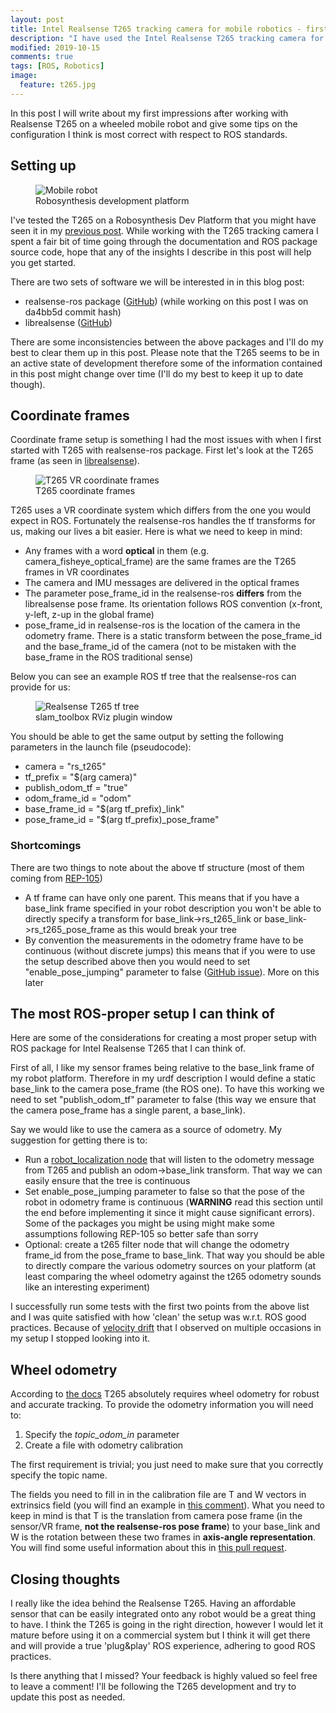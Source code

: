 ```yaml
---
layout: post
title: Intel Realsense T265 tracking camera for mobile robotics - first impressions
description: "I have used the Intel Realsense T265 tracking camera for quite a while now. This post summarizes my experience with it and provides some tips on how to use it with ROS."
modified: 2019-10-15
comments: true
tags: [ROS, Robotics]
image:
  feature: t265.jpg
---
```


In this post I will write about my first impressions after working with Realsense T265 on a wheeled mobile robot and give some tips on the configuration I think is most correct with respect to ROS standards.

<!-- more -->

## Setting up

<figure class="center">
    <img src="{{site.url}}/images/dev_platform.jpg" alt="Mobile robot">
    <figcaption>Robosynthesis development platform</figcaption>
</figure>

I've tested the T265 on a Robosynthesis Dev Platform that you might have seen it in my [previous post](https://msadowski.github.io/hands-on-with-slam_toolbox/). While working with the T265 tracking camera I spent a fair bit of time going through the documentation and ROS package source code, hope that any of the insights I describe in this post will help you get started.

There are two sets of software we will be interested in in this blog post:
* realsense-ros package ([GitHub](https://github.com/IntelRealSense/realsense-ros)) (while working on this post I was on da4bb5d commit hash)
* librealsense ([GitHub](https://github.com/IntelRealSense/librealsense))

There are some inconsistencies between the above packages and I'll do my best to clear them up in this post. Please note that the T265 seems to be in an active state of development therefore some of the information contained in this post might change over time (I'll do my best to keep it up to date though).

## Coordinate frames

Coordinate frame setup is something I had the most issues with when I first started with T265 with realsense-ros package. First let's look at the T265 frame (as seen in [librealsense](https://github.com/IntelRealSense/librealsense/blob/master/doc/t265.md)).

<figure class="center">
    <img src="{{site.url}}/images/T265_sensor_extrinsics.png" alt="T265 VR coordinate frames">
    <figcaption>T265 coordinate frames</figcaption>
</figure>

T265 uses a VR coordinate system which differs from the one you would expect in ROS. Fortunately the realsense-ros handles the tf transforms for us, making our lives a bit easier. Here is what we need to keep in mind:
* Any frames with a word **optical** in them (e.g. camera_fisheye_optical_frame) are the same frames are the T265 frames in VR coordinates
* The camera and IMU messages are delivered in the optical frames
* The parameter pose_frame_id in the realsense-ros **differs** from the librealsense pose frame. Its orientation follows ROS convention (x-front, y-left, z-up in the global frame)
* pose_frame_id in realsense-ros is the location of the camera in the odometry frame. There is a static transform between the pose_frame_id and the base_frame_id of the camera (not to be mistaken with the base_frame in the ROS traditional sense)

Below you can see an example ROS tf tree that the realsense-ros can provide for us:

<figure class="center">
    <img src="{{site.url}}/images/t265_tf_tree.png" alt="Realsense T265 tf tree">
    <figcaption>slam_toolbox RViz plugin window</figcaption>
</figure>

You should be able to get the same output by setting the following parameters in the launch file (pseudocode):
* camera = "rs_t265"
* tf_prefix = "$(arg camera)"
* publish_odom_tf = "true"
* odom_frame_id = "odom"
* base_frame_id = "$(arg tf_prefix)_link"
* pose_frame_id = "$(arg tf_prefix)_pose_frame"

### Shortcomings

There are two things to note about the above tf structure (most of them coming from [REP-105](https://www.ros.org/reps/rep-0105.html))
* A tf frame can have only one parent. This means that if you have a base_link frame specified in your robot description you won't be able to directly specify a transform for base_link->rs_t265_link or base_link->rs_t265_pose_frame as this would break your tree
* By convention the measurements in the odometry frame have to be continuous (without discrete jumps) this means that if you were to use the setup described above then you would need to set "enable_pose_jumping" parameter to false ([GitHub issue](https://github.com/IntelRealSense/realsense-ros/issues/923#issuecomment-531547065)). More on this later

## The most ROS-proper setup I can think of

Here are some of the considerations for creating a most proper setup with ROS package for Intel Realsense T265 that I can think of.

First of all, I like my sensor frames being relative to the base_link frame of my robot platform. Therefore in my urdf description I would define a static base_link to the camera pose_frame (the ROS one). To have this working we need to set "publish_odom_tf" parameter to false (this way we ensure that the camera pose_frame has a single parent, a base_link).

Say we would like to use the camera as a source of odometry. My suggestion for getting there is to:
* Run a [robot_localization node](http://docs.ros.org/melodic/api/robot_localization/html/index.html) that will listen to the odometry message from T265 and publish an odom->base_link transform. That way we can easily ensure that the tree is continuous
* Set enable_pose_jumping parameter to false so that the pose of the robot in odometry frame is continuous (**WARNING** read this section until the end before implementing it since it might cause significant errors). Some of the packages you might be using might make some assumptions following REP-105 so better safe than sorry
* Optional: create a t265 filter node that will change the odometry frame_id from the pose_frame to base_link. That way you should be able to directly compare the various odometry sources on your platform (at least comparing the wheel odometry against the t265 odometry sounds like an interesting experiment)

I successfully run some tests with the first two points from the above list and I was quite satisfied with how 'clean' the setup was w.r.t. ROS good practices. Because of [velocity drift](https://github.com/IntelRealSense/librealsense/issues/4876) that I observed on multiple occasions in my setup I stopped looking into it.

## Wheel odometry

According to [the docs](https://github.com/IntelRealSense/realsense-ros#using-t265) T265 absolutely requires wheel odometry for robust and accurate tracking. To provide the odometry information you will need to:

1. Specify the *topic_odom_in* parameter
2. Create a file with odometry calibration

The first requirement is trivial; you just need to make sure that you correctly specify the topic name.

The fields you need to fill in in the calibration file are T and W vectors in extrinsics field (you will find an example in [this comment](https://github.com/IntelRealSense/librealsense/pull/3462#issuecomment-472491730)). What you need to keep in mind is that T is the translation from camera pose frame (in the sensor/VR frame, **not the realsense-ros pose frame**) to your base_link and W is the rotation between these two frames in **axis-angle representation**. You will find some useful information about this in [this pull request](https://github.com/IntelRealSense/librealsense/pull/3462).

## Closing thoughts

I really like the idea behind the Realsense T265. Having an affordable sensor that can be easily integrated onto any robot would be a great thing to have. I think the T265 is going in the right direction, however I would let it mature before using it on a commercial system but I think it will get there and will provide a true 'plug&play' ROS experience, adhering to good ROS practices.

Is there anything that I missed? Your feedback is highly valued so feel free to leave a comment! I'll be following the T265 development and try to update this post as needed.
